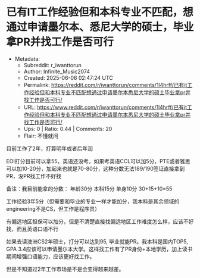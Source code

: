 # 已有IT工作经验但和本科专业不匹配，想通过申请墨尔本、悉尼大学的硕士，毕业拿PR并找工作是否可行

- Metadata:
  - Subreddit: r_iwanttorun
  - Author: Infinite_Music2074
  - Created: 2025-06-06 02:47:24 UTC
  - Permalink: https://reddit.com/r/iwanttorun/comments/1l4hrff/已有it工作经验但和本科专业不匹配想通过申请墨尔本悉尼大学的硕士毕业拿pr并找工作是否可行/
  - URL: https://www.reddit.com/r/iwanttorun/comments/1l4hrff/已有it工作经验但和本科专业不匹配想通过申请墨尔本悉尼大学的硕士毕业拿pr并找工作是否可行/
  - Ups: 0 | Ratio: 0.44 | Comments: 20
  - Flair: 不懂就问


目前工作了2年，打算明年或者后年润

EOI打分目前可以拿55，英语还没考。如果考英语CCL可以加5分，PTE或者雅思可以加10-20分，加起来也就是70-80分，这种分数无法189/190签证直接拿到PR，没PR找工作不好找

备注：我目前能拿的分数： 年龄30分 本科15分 单身10分 30+15+10=55

工作经验3年5分（但需要和毕业的专业一样才能加分，我本科是其余领域的engineering不是CS，但工作是程序员）

有偏远地区担保可以加分，但是不清楚直接找偏远地区工作难度怎么样，应该不好找，而且英语口语不行

如果去读澳洲CS2年硕士，打分可以达到95, 毕业就能PR。我本科是国内TOP5, GPA
3.4应该可以申请墨尔本大学。这样找工作有了PR身份+本地学历，加上读书期间增强口语能力，应该更好找工作。

但是不知道过2年工作市场是不是会变得越来越差。

